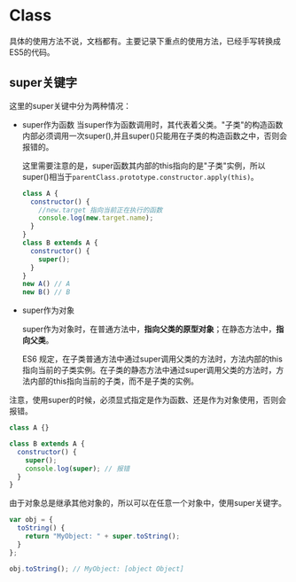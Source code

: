 # Class

具体的使用方法不说，文档都有。主要记录下重点的使用方法，已经手写转换成ES5的代码。

## super关键字

这里的super关键中分为两种情况：

- super作为函数
  当super作为函数调用时，其代表着父类。"子类"的构造函数内部必须调用一次super(),并且super()只能用在子类的构造函数之中，否则会报错的。

  这里需要注意的是，super函数其内部的this指向的是"子类"实例，所以super()相当于``parentClass.prototype.constructor.apply(this)``。
  
  ```js
  class A {
    constructor() {
      //new.target 指向当前正在执行的函数
      console.log(new.target.name);
    }
  }
  class B extends A {
    constructor() {
      super();
    }
  }
  new A() // A
  new B() // B
  ```

- super作为对象

  super作为对象时，在普通方法中，**指向父类的原型对象**；在静态方法中，**指向父类**。

  ES6 规定，在子类普通方法中通过super调用父类的方法时，方法内部的this指向当前的子类实例。在子类的静态方法中通过super调用父类的方法时，方法内部的this指向当前的子类，而不是子类的实例。

注意，使用super的时候，必须显式指定是作为函数、还是作为对象使用，否则会报错。

```js
class A {}

class B extends A {
  constructor() {
    super();
    console.log(super); // 报错
  }
}
```

由于对象总是继承其他对象的，所以可以在任意一个对象中，使用super关键字。

```js
var obj = {
  toString() {
    return "MyObject: " + super.toString();
  }
};

obj.toString(); // MyObject: [object Object]
```
